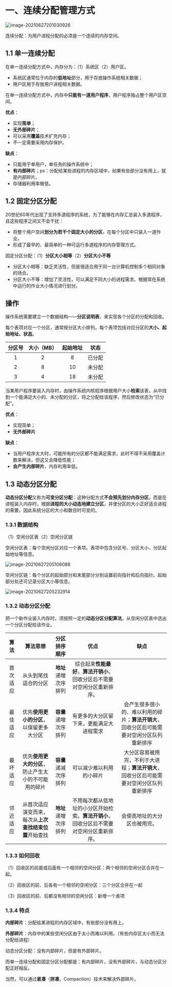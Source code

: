# 一、连续分配管理方式

![image-20210627201030926](C:\Users\DELL\AppData\Roaming\Typora\typora-user-images\image-20210627201030926.png)

连续分配：为用户进程分配的必须是一个连续的内存空间。



## 1.1 单一连续分配

在单一连续分配方式中，内存分为：（1）系统区（2）用户区。

- 系统区通常位于内存的**低地址**部分，用于存放操作系统相关数据；
- 用户区用于存放用户进程相关数据。

在单一连续分配方式中，内存中**只能有一道用户程序**，用户程序独占整个用户区空间。



**优点**：

- 实现**简单**；
- **无外部碎片**；
- 可以采用**覆盖**技术扩充内存；
- 不一定需要采用内存保护。

**缺点**：

- 只能用于单用户，单任务的操作系统中；
- **有内部碎片**；ps：分配给某些进程的内存区域中，如果有些部分没有用上，就是内部碎片。
- 存储器利用率极低。

## 1.2 固定分区分配

20世纪60年代出现了支持多道程序的系统，为了能够在内存汇总装入多道程序，且这些程序之间又不会干扰：

- 将整个用户空间**划分为若干个固定大小的分区**，在每个分区中只装入一道作业。
- 形成了最早的、最简单的一种可运行多道程序的内存管理方式。

固定分区分配：（1）**分区大小相等**（2）**分区大小不等**

- 分区大小相等：缺乏灵活性，但是很适合用于同一台计算机控制多个相同对象的场合。
- 分区大小不等：增加了灵活性，可以满足不同大小的进程需求。根据常在系统中运行的作业大小情况进行划分。



## 操作

操作系统需要建立一个数据结构——**分区说明表**，来实现各个分区的分配和回收。

每个表项对应一个分区，通常按分区大小排列。每个表项包括对应分区的**大小、起始地址、状态**。

| 分区号 | 大小（MB） | 起始地址 |  状态  |
| :----: | :--------: | :------: | :----: |
|   1    |     2      |    8     | 已分配 |
|   2    |     8      |    10    | 未分配 |
|   3    |     4      |    18    | 未分配 |

当某用户程序要装入内存时，由操作系统内核程序根据用户大小**检索**该表，从中找到一个能满足大小的、未分配的分区，将之分配给该程序，然后修改状态为“已分配”。



**优点**：

- 实现简单；
- **无外部碎片**

**缺点**：

- 当用户程序太大时，可能所有的分区都不能满足需求，此时不得不采用覆盖计数来解决，但这又会降低性能；
- **会产生内部碎片**，内存利用率低。

## 1.3 动态分区分配

**动态分区分配**又称为**可变分区分配**：这种分配方式**不会预先划分内存分区**，而是在进程装入内存时，根据**进程的大小动态地建立分区**，并使分区的大小正好适合进程的需要。因此系统分区的大小和数目时可变的。

### 1.3.1 数据结构

（1）空闲分区表（2）空闲分区链

空闲分区表：每个空闲分区对应一个表项。表项中包含分区号、分区大小、分区起始地址等信息。

![image-20210627205106088](C:\Users\DELL\AppData\Roaming\Typora\typora-user-images\image-20210627205106088.png)

空闲分区链：每个分区的起始部分和末尾部分分别设置前向指针和后向指针。起始部分处还可记录分区大小等信息。

![image-20210627205232914](C:\Users\DELL\AppData\Roaming\Typora\typora-user-images\image-20210627205232914.png)



### 1.3.2 动态分区分配

把一个新作业装入内存时，须按照一定的**动态分区分配算法**，从空闲分区表中选出一个分区分配给该作业。

|   算法   |                        算法思想                        |     分区排序顺序     |                             优点                             |                             缺点                             |
| :------: | :----------------------------------------------------: | :------------------: | :----------------------------------------------------------: | :----------------------------------------------------------: |
| 首次适应 |                  从头到尾找适合的分区                  | **地址**递增次序排列 | 综合起来**性能最好**。**算法开销小**，回收分区后不需要对空闲分区重新排序。 |                                                              |
| 最佳适应 |        优先**使用更小的分区**，以保留更多大分区        | **容量**递增次序排列 |           有更多的大分区留下来，更能满足大进程需求           | 会产生很多很小的、难以利用的碎片；**算法开销大**，回收分区后可能需要对空闲分区队列重新排序 |
| 最坏适应 |  优先**使用更大的分区**，防止产生太小的不可能用的碎片  | **容量**递减次序排列 |                   可以减少难以利用的小碎片                   | 大分区容易被用完，不利于大进程；**算法开销大**，回收分区后可能需要对空闲分区队列重新排序 |
| 邻近适应 | 从首次适应演变而来，每次从**上次查找结束位置**开始查找 | **地址**递增次序排列 | 不用每次都从低地址的小分区开始检索。**算法开销小**，回收分区后不需要对空闲分区重新排序。 |                 会使高地址的大分区也被用完。                 |



### 1.3.3 如何回收

（1）回收区的前面或后面有一个相邻的空间分区：两个相邻的空闲分区合并在一起。

（2）回收区的前、后各有一个相邻的空闲分区：三个分区合并在一起

（3）回收区的前、后都没有相邻的空闲分区：新增一个表项



### 1.3.4 特点

**内部碎片**：分配给某进程的内存区域中，有些部分没有用上。

**外部碎片**：内存中的某些空闲分区由于太小而难以利用。（有些内存区太小而无法分配给进程）



动态分区分配：没有内部碎片，但是有外部碎片。

而单一连续分配和固定分区分配都是：有内部碎片，没有外部碎片，与动态分区分配正好相反。



当然，可以通过**紧凑**（**拼凑**，Compaction）技术来解决外部碎片。